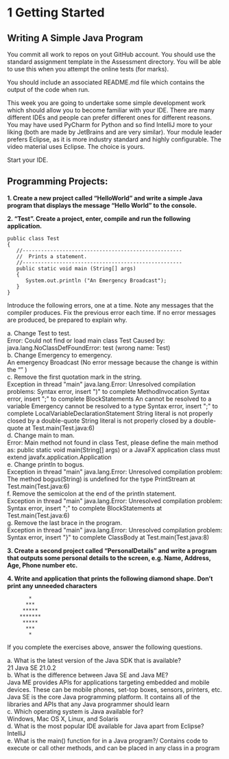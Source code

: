 # 1 Getting Started
## Writing A Simple Java Program


You commit all work to repos on yout GitHub account. You should use the standard assignment template in the Assessment directory. You will be able to use this when you attempt the online tests (for marks).


You should include an associated README.md file which contains the output of the code when run.


This week you are going to undertake some simple development work which should allow you to become familiar with your IDE. There are many different IDEs and people can prefer different ones for different reasons. You may have used PyCharm for Python and so find IntelliJ more to your liking (both are made by JetBrains and are very similar). Your module leader prefers Eclipse, as it is more industry standard and highly configurable. The video material uses Eclipse. The choice is yours.


Start your IDE.


## Programming Projects:


**1. Create a new project called “HelloWorld” and write a simple Java program that displays the message “Hello World” to the console.**


**2. “Test”. Create a project, enter, compile and run the following application.**


```
public class Test
{
   //----------------------------------------------------
   //  Prints a statement.
   //----------------------------------------------------
   public static void main (String[] args)
   {
      System.out.println ("An Emergency Broadcast");
   }
}
```


Introduce the following errors, one at a time. Note any messages that the compiler produces. Fix the previous error each time. If no error messages are produced, be prepared to explain why.


a. Change Test to test.\
Error: Could not find or load main class Test Caused by: java.lang.NoClassDefFoundError: test (wrong name: Test) \
b. Change Emergency to emergency.\
An emergency Broadcast (No error message because the change is within the “” ) \
c. Remove the first quotation mark in the string.\
Exception in thread "main" java.lang.Error: Unresolved compilation problems: Syntax error, insert ")" to complete MethodInvocation Syntax error, insert ";" to complete BlockStatements An cannot be resolved to a variable Emergency cannot be resolved to a type Syntax error, insert ";" to complete LocalVariableDeclarationStatement String literal is not properly closed by a double-quote String literal is not properly closed by a double-quote at Test.main(Test.java:6) \
d. Change main to man.\
Error: Main method not found in class Test, please define the main method as: public static void main(String[] args) or a JavaFX application class must extend javafx.application.Application \
e. Change println to bogus.\
Exception in thread "main" java.lang.Error: Unresolved compilation problem: The method bogus(String) is undefined for the type PrintStream at Test.main(Test.java:6) \
f. Remove the semicolon at the end of the println statement.\
Exception in thread "main" java.lang.Error: Unresolved compilation problem: Syntax error, insert ";" to complete BlockStatements at Test.main(Test.java:6) \
g. Remove the last brace in the program. \
Exception in thread "main" java.lang.Error: Unresolved compilation problem: Syntax error, insert "}" to complete ClassBody at Test.main(Test.java:8)


**3. Create a second project called “PersonalDetails” and write a program that outputs some personal details to the screen, e.g. Name, Address, Age, Phone number etc.**


**4. Write and application that prints the following diamond shape. Don’t print any unneeded characters**

```
       *
      ***
     *****
    *******
     *****
      ***
       *

```


If you complete the exercises above, answer the following questions.
 
a. What is the latest version of the Java SDK that is available?\
21 Java SE 21.0.2\
b. What is the difference between Java SE and Java ME?\
Java ME provides APIs for applications targeting embedded and mobile devices. These can be mobile phones, set-top boxes, sensors, printers, etc. Java SE is the core Java programming platform. It contains all of the libraries and APIs that any Java programmer should learn\
c. Which operating system is Java available for?\
Windows, Mac OS X, Linux, and Solaris\
d. What is the most popular IDE available for Java apart from Eclipse?\
IntelliJ\
e. What is the main() function for in a Java program?/
Contains code to execute or call other methods, and can be placed in any class in a program
